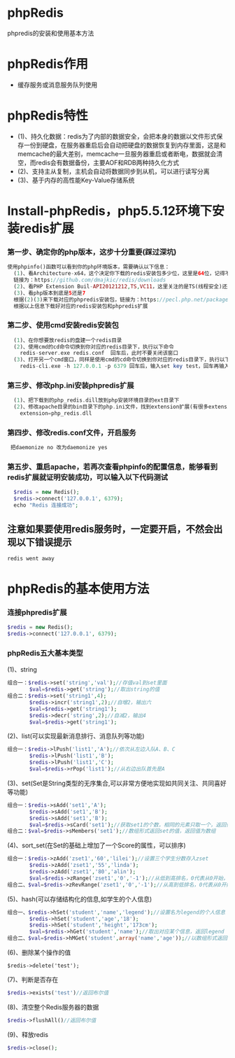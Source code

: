 # phpRedis
phpredis的安装和使用基本方法
# phpRedis作用
* 缓存服务或消息服务队列使用
# phpRedis特性
* (1)、持久化数据：redis为了内部的数据安全，会把本身的数据以文件形式保存一份到硬盘，在服务器重启后会自动把硬盘的数据恢复到内存里面，这是和memcache的最大差别，memcache一旦服务器重启或者断电，数据就会清空，而redis会有数据备份，主要AOF和RDB两种持久化方式
* (2)、支持主从复制，主机会自动将数据同步到从机，可以进行读写分离
* (3)、基于内存的高性能Key-Value存储系统
# Install-phpRedis，php5.5.12环境下安装redis扩展
### 第一步、确定你的php版本，这步十分重要(踩过深坑)
```php
使用phpinfo()函数可以看到你的php环境版本，需要确认以下信息：
  (1)、看Architecture-x64，这个决定你下载的redis安装包多少位，这里是64位，记得不是根据电脑的位数
  链接为：https://github.com/dmajkic/redis/downloads
  (2)、看PHP Extension Buil-API20121212,TS,VC11，这里关注的是TS(线程安全)还是NTS(非线程安全)
  (3)、看php版本到底是5还是7
  根据(2)(3)来下载对应的phpredis安装包，链接为：https://pecl.php.net/package/redis
  根据以上信息下载好对应的redis安装包和phpredis扩展
```
### 第二步、使用cmd安装redis安装包
```php
  (1)、在你想要放redis的盘建一个redis目录
  (2)、使用cmd的cd命令切换到你对应的redis目录下，执行以下命令
    redis-server.exe redis.conf  回车后，此时不要关闭该窗口
  (3)、打开另一个cmd窗口，同样是使用cmd的cd命令切换到你对应的redis目录下，执行以下命令
    redis-cli.exe -h 127.0.0.1 -p 6379 回车后，输入set key test，回车再输入get key，如果可以得到刚刚输入的值就证明redis安装成功了
```    
### 第三步、修改php.ini安装phpredis扩展
```php
  (1)、把下载到的php_redis.dill放到php安装环境目录的ext目录下
  (2)、修改apache目录的bin目录下的php.ini文件，找到extension扩展(有很多extension写在一起的地方)，加上下面命令
    extension=php_redis.dll
```
### 第四步、修改redis.conf文件，开启服务
```php
 把daemonize no 改为daemonize yes
```
### 第五步、重启apache，若再次查看phpinfo的配置信息，能够看到redis扩展就证明安装成功，可以输入以下代码测试
```php
  $redis = new Redis();
  $redis->connect('127.0.0.1', 6379);
  echo "Redis 连接成功";
```
## 注意如果要使用redis服务时，一定要开启，不然会出现以下错误提示
```php
redis went away
```
# phpRedis的基本使用方法
### 连接phpredis扩展
```php
$redis = new Redis();
$redis->connect('127.0.0.1', 6379);
```
### phpRedis五大基本类型
(1)、string
```php
组合一：$redis->set('string','val');//存值val到set里面
       $val=$redis->get('string');//取出string的值
组合二：$redis->set('string1',4);
       $redis->incr('string1',2);//自增2，输出六
       $val=$redis->get('string1');
       $redis->decr('string',2);//自减2，输出4
       $val=$redis->get('string1');
```
(2)、list(可以实现最新消息排行、消息队列等功能)
```php
组合一：$redis->lPush('list1','A');//依次从左边入队A、B、C
       $redis->lPush('list1','B');
       $redis->lPush('list1','C');
       $val=$redis->rPop('list1');//从右边出队首先是A
```
(3)、set(Set是String类型的无序集合,可以非常方便地实现如共同关注、共同喜好等功能)
```php
组合一：$redis->sAdd('set1','A');
       $redis->sAdd('set1','B');
       $redis->sAdd('set1','B');
       $val=$redis->sCard('set1');//获取set1的个数，相同的元素只取一个，返回值为2
组合二：$val=$redis->sMembers('set1');//数组形式返回set的值，返回值为数组
```
(4)、sort_set(在Set的基础上增加了一个Score的属性，可以排序)
```php
组合一：$redis->zAdd('zset1','60','lilei');//设置三个学生分数存入zset
       $redis->zAdd('zset1','55','linda');
       $redis->zAdd('zset1','80','alin');
       $val=$redis->zRange('zset1','0','-1');//从低到高排名，0代表从0开始，-1代表输出全部
组合二、$val=$redis->zRevRange('zset1','0','-1');//从高到低排名，0代表从0开始，-1代表输出全部
```
(5)、hash(可以存储结构化的信息,如学生的个人信息)
```php
组合一、$redis->hSet('student','name','legend');//设置名为legend的个人信息
       $redis->hSet('student','age','18');
       $redis->hSet('student','height','173cm');
       $val=$redis->hGet('student','name');//取出对应某个信息，返回legend
组合二、$val=$redis->hMGet('student',array('name','age'));//以数组形式返回name和age的信息
```
(6)、删除某个操作的值
```
$redis->delete('test');
```
(7)、判断是否存在
```php
$redis->exists('test')//返回布尔值
```
(8)、清空整个Redis服务器的数据
```php
$redis->flushAll()//返回布尔值
```
(9)、释放redis
```php
$redis->close();
```
